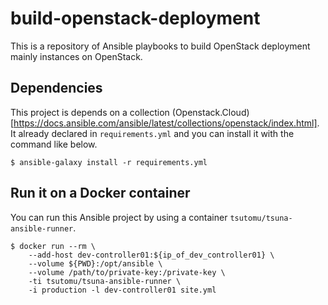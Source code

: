 # build-openstack-deployment
This is a repository of Ansible playbooks to build OpenStack deployment mainly instances on OpenStack.

## Dependencies
This project is depends on a collection (Openstack.Cloud)[https://docs.ansible.com/ansible/latest/collections/openstack/index.html].
It already declared in `requirements.yml` and you can install it with the command like below.

```
$ ansible-galaxy install -r requirements.yml
```

## Run it on a Docker container
You can run this Ansible project by using a container `tsutomu/tsuna-ansible-runner`.

```
$ docker run --rm \
    --add-host dev-controller01:${ip_of_dev_controller01} \
    --volume ${PWD}:/opt/ansible \
    --volume /path/to/private-key:/private-key \
    -ti tsutomu/tsuna-ansible-runner \
    -i production -l dev-controller01 site.yml
```

